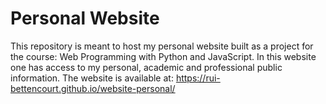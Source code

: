 # Personal Website

This repository is meant to host my personal website built as a project for the course: Web Programming with Python and JavaScript. 
In this website one has access to my personal, academic and professional public information.
The website is available at: https://rui-bettencourt.github.io/website-personal/
